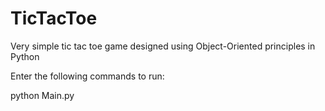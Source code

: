 # TicTacToe
Very simple tic tac toe game designed using Object-Oriented principles in Python

Enter the following commands to run:

python Main.py
